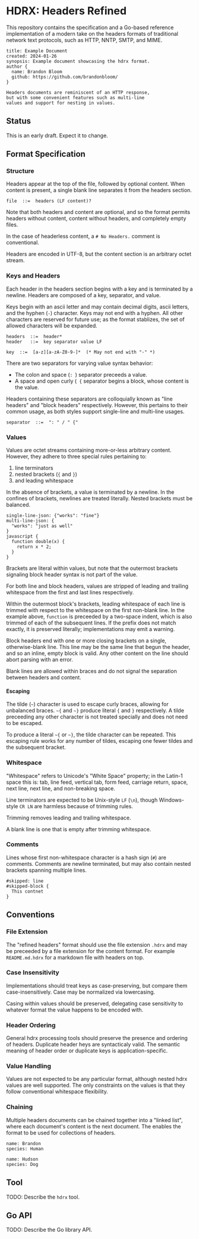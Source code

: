 # HDRX: Headers Refined

This repository contains the specification and a Go-based reference
implementation of a modern take on the headers formats of traditional network
text protocols, such as HTTP, NNTP, SMTP, and MIME.

```hdrx
title: Example Document
created: 2024-01-26
synopsis: Example document showcasing the hdrx format.
author {
  name: Brandon Bloom
  github: https://github.com/brandonbloom/
}

Headers documents are reminiscent of an HTTP response,
but with some convenient features such as multi-line
values and support for nesting in values.
```

## Status

This is an early draft. Expect it to change.

## Format Specification

### Structure

Headers appear at the top of the file, followed by optional content.  When
content is present, a single blank line separates it from the headers section.

```ebnf
file  ::=  headers (LF content)?
```

Note that both headers and content are optional, and so the format permits
headers without content, content without headers, and completely empty files.

In the case of headerless content, a `# No Headers.` comment is conventional.

Headers are encoded in UTF-8, but the content section is an arbitrary octet
stream.

### Keys and Headers

Each header in the headers section begins with a key and is terminated by a
newline.  Headers are composed of a key, separator, and value.

Keys begin with an ascii letter and may contain decimal digits, ascii letters,
and the hyphen (`-`) character. Keys may not end with a hyphen. All other
characters are reserved for future use; as the format stablizes, the set of
allowed characters will be expanded.

```ebnf
headers  ::=  header*
header   ::=  key separator value LF

key  ::=  [a-z][a-zA-Z0-9-]*  (* May not end with "-" *)
```

There are two separators for varying value syntax behavior:

- The colon and space (`: `) separator preceeds a value.
- A space and open curly (` {` separator begins a block, whose content is the
  value.

Headers containing these separators are colloquially known as "line headers"
and "block headers" respectively.  However, this pertains to their common
usage, as both styles support single-line and multi-line usages.

```ebnf
separator  ::=  ": " / " {"
```

### Values

Values are octet streams containing more-or-less arbitrary content. However,
they adhere to three special rules pertaining to:

1. line terminators
2. nested brackets (`{` and `}`)
3. and leading whitespace

In the absence of brackets, a value is terminated by a newline.  In the
confines of brackets, newlines are treated literally. Nested brackets must be
balanced.

```hdrx
single-line-json: {"works": "fine"}
multi-line-json: {
  "works": "just as well"
}
javascript {
  function double(x) {
    return x * 2;
  }
}
```

Brackets are literal within values, but note that the outermost brackets
signaling block header syntax is not part of the value.

For both line and block headers, values are stripped of leading and trailing
whitespace from the first and last lines respectively.

Within the outermost block's brackets, leading whitespace of each line is
trimmed with respect to the whitespace on the first non-blank line. In the
example above, `function` is preceeded by a two-space indent, which is also
trimmed of each of the subsequent lines. If the prefix does not match exactly,
it is preserved literally; implementations may emit a warning.

Block headers end with one or more closing brackets on a single,
otherwise-blank line.  This line may be the same line that begun the header,
and so an inline, empty block is valid. Any other content on the line should
abort parsing with an error.

Blank lines are allowed within braces and do not signal the separation between
headers and content.

#### Escaping

The tilde (`~`) character is used to escape curly braces, allowing for
unbalanced braces. `~{` and `~}` produce literal `{` and `}` respectively.
A tilde preceeding any other character is not treated specially and does
not need to be escaped.

To produce a literal `~{` or `~}`, the tilde character can be repeated. This
escaping rule works for any number of tildes, escaping one fewer tildes and
the subsequent bracket.

### Whitespace

"Whitespace" refers to Unicode's "White Space" property; in the Latin-1 space
this is: tab, line feed, vertical tab, form feed, carriage return, space,
next line, next line, and non-breaking space.

Line terminators are expected to be Unix-style `LF` (`\n`), though
Windows-style `CR LN` are harmless because of trimming rules.

Trimming removes leading and trailing whitespace.

A blank line is one that is empty after trimming whitespace.

### Comments

Lines whose first non-whitespace character is a hash sign (`#`) are comments.
Comments are newline terminated, but may also contain nested brackets spanning
multiple lines.

```hdrx
#skipped: line
#skipped-block {
  This contnet
}
```

## Conventions

### File Extension

The "refined headers" format should use the file extension `.hdrx` and may be
preceeded by a file extension for the content format. For example
`README.md.hdrx` for a markdown file with headers on top.

### Case Insensitivity

Implementations should treat keys as case-preserving, but compare them
case-insensitively. Case may be normalized via lowercasing.

Casing within values should be preserved, delegating case sensitivity to
whatever format the value happens to be encoded with.

### Header Ordering

General hdrx processing tools should preserve the presence and ordering of
headers. Duplicate header heys are syntacticaly valid. The semantic meaning
of header order or duplicate keys is application-specific.

### Value Handling

Values are not expected to be any particular format, although nested hdrx
values are well supported. The only constraints on the values is that they
follow conventional whitespace flexibility.

### Chaining

Multiple headers documents can be chained together into a "linked list", where
each document's content is the next document. The enables the format to be
used for collections of headers.

```hdrx
name: Brandon
species: Human

name: Hudson
species: Dog
```

## Tool

TODO: Describe the `hdrx` tool.

## Go API

TODO: Describe the Go library API.
